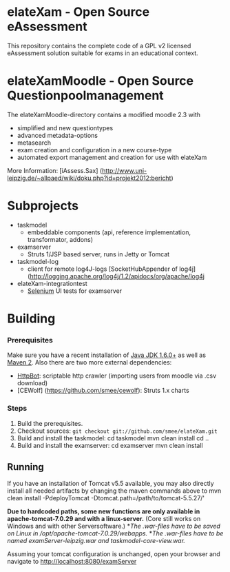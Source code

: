 # elateXam - Open Source eAssessment #

This repository contains the complete code of a GPL v2 licensed eAssessment solution suitable for exams in an educational context.


# elateXamMoodle - Open Source Questionpoolmanagement #

The elateXamMoodle-directory contains a modified moodle 2.3 with
* simplified and new questiontypes
* advanced metadata-options
* metasearch
* exam creation and configuration in a new course-type
* automated export management and creation for use with elateXam

More Information: [iAssess.Sax] (http://www.uni-leipzig.de/~allpaed/wiki/doku.php?id=projekt2012:bericht)


Subprojects
===========

* taskmodel  
    - embeddable components (api, reference implementation, transformator, addons)
* examserver 
    - Struts 1/JSP based server, runs in Jetty or Tomcat
* taskmodel-log 
    - client for remote log4J-logs [SocketHubAppender of log4j](http://logging.apache.org/log4j/1.2/apidocs/org/apache/log4j
* elateXam-integrationtest 
    - [Selenium](http://seleniumhq.org/) UI tests for examserver

Building
========
### Prerequisites ###

Make sure you have a recent installation of [Java JDK 1.6.0+](http://www.oracle.com/technetwork/java/javase/downloads/index.html) as well as [Maven 2](http://maven.apache.org/download.html). Also there are two more external dependencies:   

* [HttpBot](http://github.com/smee/httpbot): scriptable http crawler (importing users from moodle via .csv download)
* [CEWolf] (https://github.com/smee/cewolf): Struts 1.x charts

### Steps ###

1. Build the prerequisites.
2. Checkout sources: `git checkout git://github.com/smee/elateXam.git`
3. Build and install the taskmodel:
    cd taskmodel
    mvn clean install
    cd ..
4. Build and install the examserver:
    cd examserver
    mvn clean install

Running
--------
If you have an installation of Tomcat v5.5 available, you may also directly install all needed artifacts by changing the maven commands above to
    mvn clean install -PdeployTomcat -Dtomcat.path=/path/to/tomcat-5.5.27/'
    
**Due to hardcoded paths, some new functions are only available in apache-tomcat-7.0.29 and with a linux-server.**  (Core still works on Windows and with other Serversoftware.)
**The *.war-files have to be saved on Linux in /opt/apache-tomcat-7.0.29/webapps.**
**The *.war-files have to be named examServer-leipzig.war and taskmodel-core-view.war.**

Assuming your tomcat configuration is unchanged, open your browser and navigate to [http://localhost:8080/examServer]()

